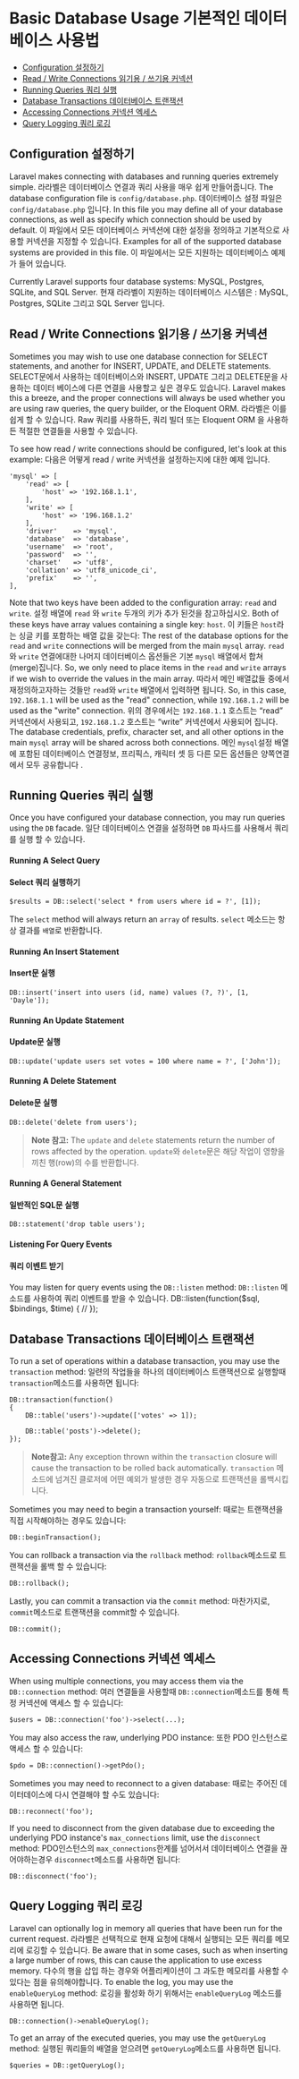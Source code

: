 # Basic Database Usage 기본적인 데이터 베이스 사용법

- [Configuration 설정하기](#configuration)
- [Read / Write Connections 읽기용 / 쓰기용 커넥션](#read-write-connections)
- [Running Queries 쿼리 실행](#running-queries)
- [Database Transactions 데이터베이스 트랜잭션](#database-transactions)
- [Accessing Connections 커넥션 엑세스](#accessing-connections)
- [Query Logging 쿼리 로깅](#query-logging)

<a name="configuration"></a>
## Configuration 설정하기

Laravel makes connecting with databases and running queries extremely simple. 라라벨은 데이터베이스 연결과 쿼리 사용을 매우 쉽게 만들어줍니다. The database configuration file is `config/database.php`. 데이터베이스 설정 파일은 `config/database.php` 입니다. In this file you may define all of your database connections, as well as specify which connection should be used by default. 이 파일에서 모든 데이터베이스 커넥션에 대한 설정을 정의하고 기본적으로 사용할 커넥션을 지정할 수 있습니다. Examples for all of the supported database systems are provided in this file. 이 파일에서는 모든 지원하는 데이터베이스 예제가 들어 있습니다. 

Currently Laravel supports four database systems: MySQL, Postgres, SQLite, and SQL Server. 현재 라라벨이 지원하는 데이터베이스 시스템은 : MySQL, Postgres, SQLite 그리고 SQL Server 입니다. 

<a name="read-write-connections"></a>
## Read / Write Connections 읽기용 / 쓰기용 커넥션

Sometimes you may wish to use one database connection for SELECT statements, and another for INSERT, UPDATE, and DELETE statements. SELECT문에서 사용하는 데이터베이스와 INSERT, UPDATE 그리고 DELETE문을 사용하는 데이터 베이스에 다른 연결을 사용할고 싶은 경우도 있습니다. Laravel makes this a breeze, and the proper connections will always be used whether you are using raw queries, the query builder, or the Eloquent ORM.  라라벨은 이를 쉽게 할 수 있습니다. Raw 쿼리를 사용하든, 쿼리 빌더 또는 Eloquent ORM 을 사용하든 적절한 연결들을 사용할 수 있습니다. 

To see how read / write connections should be configured, let's look at this example:
다음은 어떻게 read / write 커넥션을 설정하는지에 대한 예제 입니다. 

	'mysql' => [
		'read' => [
			'host' => '192.168.1.1',
		],
		'write' => [
			'host' => '196.168.1.2'
		],
		'driver'    => 'mysql',
		'database'  => 'database',
		'username'  => 'root',
		'password'  => '',
		'charset'   => 'utf8',
		'collation' => 'utf8_unicode_ci',
		'prefix'    => '',
	],

Note that two keys have been added to the configuration array: `read` and `write`. 설정 배열에 `read` 와 `write` 두개의 키가 추가 된것을 참고하십시오. Both of these keys have array values containing a single key: `host`. 이 키들은 `host`라는 싱글 키를 포함하는 배열 값을 갖는다: The rest of the database options for the `read` and `write` connections will be merged from the main `mysql` array. `read`와 `write` 연결에대한 나머지 데이터베이스 옵션들은 기본 `mysql` 배열에서 합쳐(merge)집니다. So, we only need to place items in the `read` and `write` arrays if we wish to override the values in the main array. 따라서 메인 배열값들 중에서 재정의하고자하는 것들만 `read`와 `write` 배열에서 입력하면 됩니다. So, in this case, `192.168.1.1` will be used as the "read" connection, while `192.168.1.2` will be used as the "write" connection. 위의 경우에서는 `192.168.1.1` 호스트는 “read” 커넥션에서 사용되고, `192.168.1.2` 호스트는 “write” 커넥션에서 사용되어 집니다. The database credentials, prefix, character set, and all other options in the main `mysql` array will be shared across both connections. 메인 `mysql`설정 배열에 포함된 데이터베이스 연결정보, 프리픽스, 캐릭터 셋 등 다른 모든 옵션들은 양쪽연결에서 모두 공유합니다 .

<a name="running-queries"></a>
## Running Queries 쿼리 실행

Once you have configured your database connection, you may run queries using the `DB` facade. 일단 데이터베이스 연결을 설정하면 `DB` 파사드를 사용해서 쿼리를 실행 할 수 있습니다. 

#### Running A Select Query
#### Select 쿼리 실행하기

	$results = DB::select('select * from users where id = ?', [1]);

The `select` method will always return an `array` of results.
`select` 메소드는 항상 결과를 `배열`로 반환합니다. 

#### Running An Insert Statement
#### Insert문 실행

	DB::insert('insert into users (id, name) values (?, ?)', [1, 'Dayle']);

#### Running An Update Statement
#### Update문 실행

	DB::update('update users set votes = 100 where name = ?', ['John']);

#### Running A Delete Statement
#### Delete문 실행

	DB::delete('delete from users');

> **Note 참고:** The `update` and `delete` statements return the number of rows affected by the operation. `update`와 `delete`문은 해당 작업이 영향을 끼친 행(row)의 수를 반환합니다. 

#### Running A General Statement
#### 일반적인 SQL문 실행

	DB::statement('drop table users');

#### Listening For Query Events
#### 쿼리 이벤트 받기

You may listen for query events using the `DB::listen` method:
`DB::listen` 메소드를 사용하여 쿼리 이벤트를 받을 수 있습니다. 
	DB::listen(function($sql, $bindings, $time)
	{
		//
	});

<a name="database-transactions"></a>
## Database Transactions 데이터베이스 트랜잭션

To run a set of operations within a database transaction, you may use the `transaction` method: 일련의 작업들을 하나의 데이터베이스 트랜잭션으로 실행할때 `transaction`메소드를 사용하면 됩니다:

	DB::transaction(function()
	{
		DB::table('users')->update(['votes' => 1]);

		DB::table('posts')->delete();
	});

> **Note참고:** Any exception thrown within the `transaction` closure will cause the transaction to be rolled back automatically. `transaction` 메소드에 넘겨진 클로저에 어떤 예외가 발생한 경우 자동으로 트랜잭션을 롤백시킵니다.

Sometimes you may need to begin a transaction yourself: 때로는 트랜잭션을 직접 시작해야하는 경우도 있습니다:

	DB::beginTransaction();

You can rollback a transaction via the `rollback` method: `rollback`메소드로 트랜잭션을 롤백 할 수 있습니다:

	DB::rollback();

Lastly, you can commit a transaction via the `commit` method: 마찬가지로, `commit`메소드로 트랜잭션을 commit할 수 있습니다.

	DB::commit();

<a name="accessing-connections"></a>
## Accessing Connections 커넥션 엑세스

When using multiple connections, you may access them via the `DB::connection` method: 여러 연결들을 사용할때 `DB::connection`메소드를 통해 특정 커넥션에 액세스 할 수 있습니다:

	$users = DB::connection('foo')->select(...);

You may also access the raw, underlying PDO instance: 또한 PDO 인스턴스로 액세스 할 수 있습니다:

	$pdo = DB::connection()->getPdo();

Sometimes you may need to reconnect to a given database:  때로는 주어진 데이터데이스에 다시 연결해야 할 수도 있습니다:

	DB::reconnect('foo');

If you need to disconnect from the given database due to exceeding the underlying PDO instance's `max_connections` limit, use the `disconnect` method: PDO인스턴스의 `max_connections`한계를 넘어서서 데이터베이스 연결을 끊어야하는경우 `disconnect`메소드를 사용하면 됩니다:

	DB::disconnect('foo');

<a name="query-logging"></a>
## Query Logging 쿼리 로깅

Laravel can optionally log in memory all queries that have been run for the current request. 라라벨은 선택적으로 현재 요청에 대해서 실행되는 모든 쿼리를 메모리에 로깅할 수 있습니다. Be aware that in some cases, such as when inserting a large number of rows, this can cause the application to use excess memory. 다수의 행을 삽입 하는 경우와 어플리케이션이 그 과도한 메모리를 사용할 수 있다는 점을 유의해야합니다. To enable the log, you may use the `enableQueryLog` method: 로깅을 활성화 하기 위해서는 `enableQueryLog` 메소드를 사용하면 됩니다. 

	DB::connection()->enableQueryLog();

To get an array of the executed queries, you may use the `getQueryLog` method: 실행된 쿼리들의 배열을 얻으려면 `getQueryLog`메소드를 사용하면 됩니다. 

	$queries = DB::getQueryLog();
